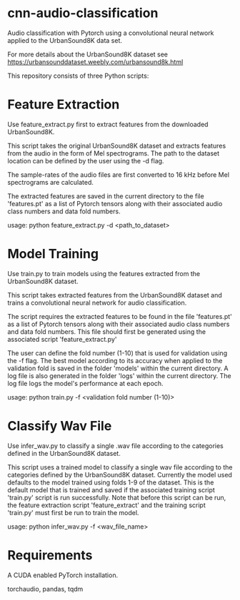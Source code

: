 # cnn-audio-classification
Audio classification with Pytorch using a convolutional neural network applied to the UrbanSound8K data set.

For more details about the UrbanSound8K dataset see https://urbansounddataset.weebly.com/urbansound8k.html

This repository consists of three Python scripts:

# Feature Extraction

Use feature_extract.py first to extract features from the downloaded UrbanSound8K.

This script takes the original UrbanSound8K dataset and extracts features from the audio in the form of Mel spectrograms. The path to the dataset location can be defined by the user using the -d flag.

The sample-rates of the audio files are first converted to 16 kHz before Mel spectrograms are calculated.

The extracted features are saved in the current directory to the file 'features.pt' as a list of Pytorch tensors along with their associated audio class numbers and data fold numbers.

usage: python feature_extract.py -d <path_to_dataset>

# Model Training

Use train.py to train models using the features extracted from the UrbanSound8K dataset.

This script takes extracted features from the UrbanSound8K dataset and trains a convolutional neural network for audio classification.

The script requires the extracted features to be found in the file 'features.pt' as a list of Pytorch tensors along with their associated audio class numbers and data fold numbers. This file should first be generated using the associated script 'feature_extract.py'

The user can define the fold number (1-10) that is used for validation using the -f flag. The best model according to its accuracy when applied to the validation fold is saved in the folder 'models' within the current directory. A log file is also generated in the folder 'logs' within the current directory. The log file logs the model's performance at each epoch.

usage: python train.py -f <validation fold number (1-10)>

# Classify Wav File

Use infer_wav.py to classify a single .wav file according to the categories defined in the UrbanSound8K dataset.

This script uses a trained model to classify a single wav file according to the categories defined by the UrbanSound8K dataset. Currently the model used defaults to the model trained using folds 1-9 of the dataset. This is the default model that is trained and saved if the associated training script 'train.py' script is run successfully. Note that before this script can be run, the feature extraction script 'feature_extract' and the training script 'train.py' must first be run to train the model.

usage: python infer_wav.py -f <wav_file_name>

# Requirements

A CUDA enabled PyTorch installation.

torchaudio, pandas, tqdm
